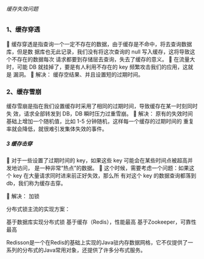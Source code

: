 ######  缓存失效问题

  ### 1、缓存穿透

 缓存穿透是指查询一个一定不存在的数据，由于缓存是不命中，将去查询数据库，但是数
据库也无此记录，我们没有将这次查询的 null 写入缓存，这将导致这个不存在的数据每次
请求都要到存储层去查询，失去了缓存的意义。
 在流量大时，可能 DB 就挂掉了，要是有人利用不存在的 key 频繁攻击我们的应用，这就是
漏洞。
 解决：
缓存空结果、并且设置短的过期时间。

###  2、缓存雪崩
缓存雪崩是指在我们设置缓存时采用了相同的过期时间，导致缓存在某一时刻同时失
效，请求全部转发到 DB，DB 瞬时压力过重雪崩。
 解决：
原有的失效时间基础上增加一个随机值，比如 1-5 分钟随机，这样每一个缓存的过期时间的
重复率就会降低，就很难引发集体失效的事件。

##### 3 缓存击穿
 对于一些设置了过期时间的 key，如果这些 key 可能会在某些时间点被超高并发地访问，
是一种非常“热点”的数据。
 这个时候，需要考虑一个问题：如果这个 key 在大量请求同时进来前正好失效，那么所
有对这个 key 的数据查询都落到 db，我们称为缓存击穿。

 解决：
加锁



分布式锁主流的实现方案：

基于数据库实现分布式锁
基于缓存（Redis），性能最高
基于Zookeeper，可靠性最高

Redisson是一个在Redis的基础上实现的Java驻内存数据网格，它不仅提供了一系列的分布式的Java常用对象，还提供了许多分布式服务。